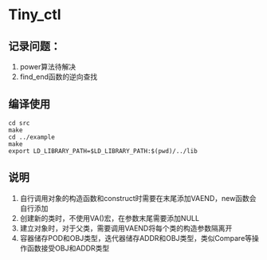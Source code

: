 ﻿# Tiny_ctl
## 记录问题：
1. power算法待解决
2. find_end函数的逆向查找
## 编译使用
```shell
cd src
make
cd ../example
make
export LD_LIBRARY_PATH=$LD_LIBRARY_PATH:$(pwd)/../lib
```
## 说明
1. 自行调用对象的构造函数和construct时需要在末尾添加VAEND，new函数会自行添加
2. 创建新的类时，不使用VA()宏，在参数末尾需要添加NULL
3. 建立对象时，对于父类，需要调用VAEND将每个类的构造参数隔离开
4. 容器储存POD和OBJ类型，迭代器储存ADDR和OBJ类型，类似Compare等操作函数接受OBJ和ADDR类型
